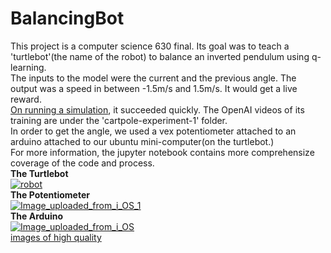 # BalancingBot
This project is a computer science 630 final. Its goal was to teach a 'turtlebot'(the name of the robot) to balance an inverted pendulum using q-learning. <br>
The inputs to the model were the current and the previous angle. The output was a speed in between -1.5m/s and 1.5m/s. It would get a live reward.<br>
<a href="https://www.youtube.com/watch?v=5QLkVmMY2ww">On running a simulation</a>, it succeeded quickly. The OpenAI videos of its training are under the 'cartpole-experiment-1' folder.<br>
In order to get the angle, we used a vex potentiometer attached to an arduino attached to our ubuntu mini-computer(on the turtlebot.)<br>
For more information, the jupyter notebook contains more comprehensize coverage of the code and process.
<br>**The Turtlebot**<br>
<a href="https://ibb.co/c44Yka"><img src="https://image.ibb.co/e0pzQa/robot.png" alt="robot" border="0"></a>
<br>**The Potentiometer**<br>
<a href="https://ibb.co/mzQvyv"><img src="https://image.ibb.co/gUMDka/Image_uploaded_from_i_OS_1.jpg" alt="Image_uploaded_from_i_OS_1" border="0"></a>
<br>**The Arduino**<br>
<a href="https://ibb.co/kL4oJv"><img src="https://image.ibb.co/g5R2dv/Image_uploaded_from_i_OS.jpg" alt="Image_uploaded_from_i_OS" border="0"></a><br /><a target='_blank' href='https://imgbb.com/'>images of high quality</a><br />
